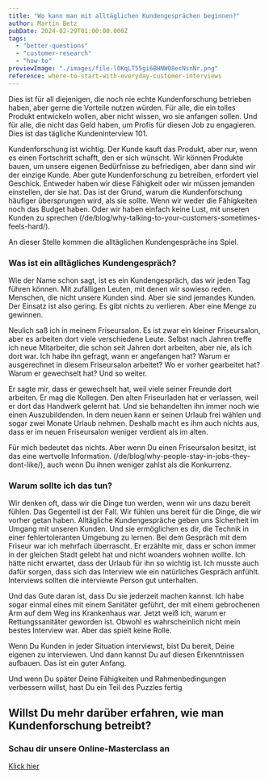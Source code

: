 ```yaml
---
title: "Wo kann man mit alltäglichen Kundengesprächen beginnen?"
author: Martin Betz
pubDate: 2024-02-29T01:00:00.000Z
tags:
  - "better-questions"
  - "customer-research"
  - "how-to"
previewImage: "./images/file-l0KqLT55gi6BHNW08ecNsnNr.png"
reference: where-to-start-with-everyday-customer-interviews
---
```


Dies ist für all diejenigen, die noch nie echte Kundenforschung betrieben haben, aber gerne die Vorteile nutzen würden. Für alle, die ein tolles Produkt entwickeln wollen, aber nicht wissen, wo sie anfangen sollen. Und für alle, die nicht das Geld haben, um Profis für diesen Job zu engagieren. Dies ist das tägliche Kundeninterview 101.

Kundenforschung ist wichtig. Der Kunde kauft das Produkt, aber nur, wenn es einen Fortschritt schafft, den er sich wünscht. Wir können Produkte bauen, um unsere eigenen Bedürfnisse zu befriedigen, aber dann sind wir der einzige Kunde. Aber gute Kundenforschung zu betreiben, erfordert viel Geschick. Entweder haben wir diese Fähigkeit oder wir müssen jemanden einstellen, der sie hat. Das ist der Grund, warum die Kundenforschung häufiger übersprungen wird, als sie sollte. Wenn wir weder die Fähigkeiten noch das Budget haben. Oder wir haben einfach keine Lust, mit unseren Kunden zu sprechen (/de/blog/why-talking-to-your-customers-sometimes-feels-hard/).

An dieser Stelle kommen die alltäglichen Kundengespräche ins Spiel.

### Was ist ein alltägliches Kundengespräch?

Wie der Name schon sagt, ist es ein Kundengespräch, das wir jeden Tag führen können. Mit zufälligen Leuten, mit denen wir sowieso reden. Menschen, die nicht unsere Kunden sind. Aber sie sind jemandes Kunden. Der Einsatz ist also gering. Es gibt nichts zu verlieren. Aber eine Menge zu gewinnen.

Neulich saß ich in meinem Friseursalon. Es ist zwar ein kleiner Friseursalon, aber es arbeiten dort viele verschiedene Leute. Selbst nach Jahren treffe ich neue Mitarbeiter, die schon seit Jahren dort arbeiten, aber nie, als ich dort war. Ich habe ihn gefragt, wann er angefangen hat? Warum er ausgerechnet in diesem Friseursalon arbeitet? Wo er vorher gearbeitet hat? Warum er gewechselt hat? Und so weiter.

Er sagte mir, dass er gewechselt hat, weil viele seiner Freunde dort arbeiten. Er mag die Kollegen. Den alten Friseurladen hat er verlassen, weil er dort das Handwerk gelernt hat. Und sie behandelten ihn immer noch wie einen Auszubildenden. In dem neuen kann er seinen Urlaub frei wählen und sogar zwei Monate Urlaub nehmen. Deshalb macht es ihm auch nichts aus, dass er im neuen Friseursalon weniger verdient als im alten.

Für mich bedeutet das nichts. Aber wenn Du einen Friseursalon besitzt, ist das eine wertvolle Information. (/de/blog/why-people-stay-in-jobs-they-dont-like/), auch wenn Du ihnen weniger zahlst als die Konkurrenz.

### Warum sollte ich das tun?

Wir denken oft, dass wir die Dinge tun werden, wenn wir uns dazu bereit fühlen. Das Gegenteil ist der Fall. Wir fühlen uns bereit für die Dinge, die wir vorher getan haben. Alltägliche Kundengespräche geben uns Sicherheit im Umgang mit unseren Kunden. Und sie ermöglichen es dir, die Technik in einer fehlertoleranten Umgebung zu lernen. Bei dem Gespräch mit dem Friseur war ich mehrfach überrascht. Er erzählte mir, dass er schon immer in der gleichen Stadt gelebt hat und nicht woanders wohnen wollte. Ich hätte nicht erwartet, dass der Urlaub für ihn so wichtig ist. Ich musste auch dafür sorgen, dass sich das Interview wie ein natürliches Gespräch anfühlt. Interviews sollten die interviewte Person gut unterhalten.

Und das Gute daran ist, dass Du sie jederzeit machen kannst. Ich habe sogar einmal eines mit einem Sanitäter geführt, der mit einem gebrochenen Arm auf dem Weg ins Krankenhaus war. Jetzt weiß ich, warum er Rettungssanitäter geworden ist. Obwohl es wahrscheinlich nicht mein bestes Interview war. Aber das spielt keine Rolle.

Wenn Du Kunden in jeder Situation interviewst, bist Du bereit, Deine eigenen zu interviewen. Und dann kannst Du auf diesen Erkenntnissen aufbauen. Das ist ein guter Anfang.

Und wenn Du später Deine Fähigkeiten und Rahmenbedingungen verbessern willst, hast Du ein Teil des Puzzles fertig



## Willst Du mehr darüber erfahren, wie man Kundenforschung betreibt?

### Schau dir unsere Online-Masterclass an

[Klick hier](/services/mastering-jobs-to-be-done-online-workshop/)
